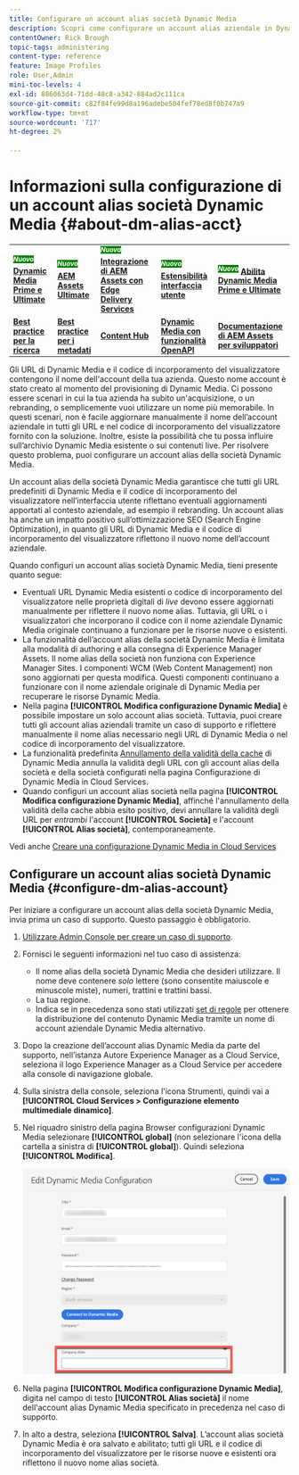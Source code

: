 ```yaml
---
title: Configurare un account alias società Dynamic Media
description: Scopri come configurare un account alias aziendale in Dynamic Media.
contentOwner: Rick Brough
topic-tags: administering
content-type: reference
feature: Image Profiles
role: User,Admin
mini-toc-levels: 4
exl-id: 886063d4-71dd-48c8-a342-884ad2c111ca
source-git-commit: c82f84fe99d8a196adebe504fef78ed8f0b747a9
workflow-type: tm+mt
source-wordcount: '717'
ht-degree: 2%

---
```


# Informazioni sulla configurazione di un account alias società Dynamic Media {#about-dm-alias-acct}

<table>
    <tr>
        <td>
            <sup style= "background-color:#008000; color:#FFFFFF; font-weight:bold"><i>Nuovo</i></sup> <a href="/help/assets/dynamic-media/dm-prime-ultimate.md"><b>Dynamic Media Prime e Ultimate</b></a>
        </td>
        <td>
            <sup style= "background-color:#008000; color:#FFFFFF; font-weight:bold"><i>Nuovo</i></sup> <a href="/help/assets/assets-ultimate-overview.md"><b>AEM Assets Ultimate</b></a>
        </td>
        <td>
            <sup style= "background-color:#008000; color:#FFFFFF; font-weight:bold"><i>Nuova</i></sup> <a href="/help/assets/integrate-aem-assets-edge-delivery-services.md"><b>Integrazione di AEM Assets con Edge Delivery Services</b></a>
        </td>
        <td>
            <sup style= "background-color:#008000; color:#FFFFFF; font-weight:bold"><i>Nuovo</i></sup> <a href="/help/assets/aem-assets-view-ui-extensibility.md"><b>Estensibilità interfaccia utente</b></a>
        </td>
          <td>
            <sup style= "background-color:#008000; color:#FFFFFF; font-weight:bold"><i>Nuovo</i></sup> <a href="/help/assets/dynamic-media/enable-dynamic-media-prime-and-ultimate.md"><b>Abilita Dynamic Media Prime e Ultimate</b></a>
        </td>
    </tr>
    <tr>
        <td>
            <a href="/help/assets/search-best-practices.md"><b>Best practice per la ricerca</b></a>
        </td>
        <td>
            <a href="/help/assets/metadata-best-practices.md"><b>Best practice per i metadati</b></a>
        </td>
        <td>
            <a href="/help/assets/product-overview.md"><b>Content Hub</b></a>
        </td>
        <td>
            <a href="/help/assets/dynamic-media-open-apis-overview.md"><b>Dynamic Media con funzionalità OpenAPI</b></a>
        </td>
        <td>
            <a href="https://developer.adobe.com/experience-cloud/experience-manager-apis/"><b>Documentazione di AEM Assets per sviluppatori</b></a>
        </td>
    </tr>
</table>

<!-- hide: yes
hidefromtoc: yes -->

<!-- >[!NOTE]
>
>This feature to create a Dynamic Media company alias account is in the Prerelease Channel for January 2022. See [Prerelease Channel documentation](https://experienceleague.adobe.com/docs/experience-manager-cloud-service/content/release-notes/prerelease.html?lang=en#enable-prerelease) for information on how to enable the feature for your environment. The feature is generally available in the February 2022 release. -->

Gli URL di Dynamic Media e il codice di incorporamento del visualizzatore contengono il nome dell&#39;account della tua azienda. Questo nome account è stato creato al momento del provisioning di Dynamic Media. Ci possono essere scenari in cui la tua azienda ha subito un&#39;acquisizione, o un rebranding, o semplicemente vuoi utilizzare un nome più memorabile. In questi scenari, non è facile aggiornare manualmente il nome dell’account aziendale in tutti gli URL e nel codice di incorporamento del visualizzatore fornito con la soluzione. Inoltre, esiste la possibilità che tu possa influire sull’archivio Dynamic Media esistente o sui contenuti live. Per risolvere questo problema, puoi configurare un account alias della società Dynamic Media.

Un account alias della società Dynamic Media garantisce che tutti gli URL predefiniti di Dynamic Media e il codice di incorporamento del visualizzatore nell’interfaccia utente riflettano eventuali aggiornamenti apportati al contesto aziendale, ad esempio il rebranding. Un account alias ha anche un impatto positivo sull’ottimizzazione SEO (Search Engine Optimization), in quanto gli URL di Dynamic Media e il codice di incorporamento del visualizzatore riflettono il nuovo nome dell’account aziendale.

Quando configuri un account alias società Dynamic Media, tieni presente quanto segue:

* Eventuali URL Dynamic Media esistenti o codice di incorporamento del visualizzatore nelle proprietà digitali di *live* devono essere aggiornati manualmente per riflettere il nuovo nome alias. Tuttavia, gli URL o i visualizzatori che incorporano il codice con il nome aziendale Dynamic Media originale continuano a funzionare per le risorse nuove o esistenti.
* La funzionalità dell’account alias della società Dynamic Media è limitata alla modalità di authoring e alla consegna di Experience Manager Assets. Il nome alias della società non funziona con Experience Manager Sites. I componenti WCM (Web Content Management) non sono aggiornati per questa modifica. Questi componenti continuano a funzionare con il nome aziendale originale di Dynamic Media per recuperare le risorse Dynamic Media.
* Nella pagina **[!UICONTROL Modifica configurazione Dynamic Media]** è possibile impostare un solo account alias società. Tuttavia, puoi creare tutti gli account alias aziendali tramite un caso di supporto e riflettere manualmente il nome alias necessario negli URL di Dynamic Media o nel codice di incorporamento del visualizzatore.
* La funzionalità predefinita [Annullamento della validità della cache](/help/assets/dynamic-media/invalidate-cdn-cache-dynamic-media.md) di Dynamic Media annulla la validità degli URL con gli account alias della società e della società configurati nella pagina Configurazione di Dynamic Media in Cloud Services.
* Quando configuri un account alias società nella pagina **[!UICONTROL Modifica configurazione Dynamic Media]**, affinché l&#39;annullamento della validità della cache abbia esito positivo, devi annullare la validità degli URL per *entrambi* l&#39;account **[!UICONTROL Società]** e l&#39;account **[!UICONTROL Alias società]**, contemporaneamente.

Vedi anche [Creare una configurazione Dynamic Media in Cloud Services](/help/assets/dynamic-media/config-dm.md#configuring-dynamic-media-cloud-services)

## Configurare un account alias società Dynamic Media {#configure-dm-alias-account}

Per iniziare a configurare un account alias della società Dynamic Media, invia prima un caso di supporto. Questo passaggio è obbligatorio.

1. [Utilizzare Admin Console per creare un caso di supporto](https://helpx.adobe.com/it/enterprise/using/support-for-experience-cloud.html).
1. Fornisci le seguenti informazioni nel tuo caso di assistenza:

   * Il nome alias della società Dynamic Media che desideri utilizzare. Il nome deve contenere *solo* lettere (sono consentite maiuscole e minuscole miste), numeri, trattini e trattini bassi.
   * La tua regione.
   * Indica se in precedenza sono stati utilizzati [set di regole](/help/assets/dynamic-media/using-rulesets-to-transform-urls.md) per ottenere la distribuzione del contenuto Dynamic Media tramite un nome di account aziendale Dynamic Media alternativo.

1. Dopo la creazione dell’account alias Dynamic Media da parte del supporto, nell’istanza Autore Experience Manager as a Cloud Service, seleziona il logo Experience Manager as a Cloud Service per accedere alla console di navigazione globale.
1. Sulla sinistra della console, seleziona l&#39;icona Strumenti, quindi vai a **[!UICONTROL Cloud Services > Configurazione elemento multimediale dinamico]**.
1. Nel riquadro sinistro della pagina Browser configurazioni Dynamic Media selezionare **[!UICONTROL global]** (non selezionare l&#39;icona della cartella a sinistra di **[!UICONTROL global]**). Quindi seleziona **[!UICONTROL Modifica]**.

   ![Campo di testo alias società Dynamic Media](/help/assets/assets-dm/dm-company-alias.png)

1. Nella pagina **[!UICONTROL Modifica configurazione Dynamic Media]**, digita nel campo di testo **[!UICONTROL Alias società]** il nome dell&#39;account alias Dynamic Media specificato in precedenza nel caso di supporto.
1. In alto a destra, seleziona **[!UICONTROL Salva]**.
L’account alias società Dynamic Media è ora salvato e abilitato; tutti gli URL e il codice di incorporamento del visualizzatore per le risorse nuove e esistenti ora riflettono il nuovo nome alias società.